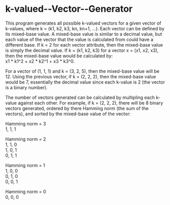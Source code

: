 # k-valued--Vector--Generator
This program generates all possible k-valued vectors for a given vector of k-values, where k = (k1, k2, k3, kn, kn+1, ...). Each vector can be defined by its mixed-base value. A mixed-base value is similar to a decimal value, but each value of the vector that the value is calculated from could have a different base. If k = 2 for each vector attribute, then the mixed-base value is simply the decimal value. If k = (k1, k2, k3) for a vector x = (x1, x2, x3), then the mixed-base value would be calculated by:<br /> x1 * k1^2 + x2 * k2^1 + x3 * k3^0. 

For a vector of (1, 1, 1) and k = (3, 2, 5), then the mixed-base value will be 12. Using the previous vector, if k = (2, 2, 2), then the mixed-base value would be 7, essentially the decimal value since each k-value is 2 (the vector is a binary number).

The number of vectors generated can be calculated by multipling each k-value against each other. 
For example, if k = (2, 2, 2), there will be 8 binary vectors generated, ordered by there Hamming norm (the sum of the vectors), and sorted by the mixed-base value of the vector: 

   Hamming norm = 3<br />
   1, 1, 1

   Hamming norm = 2<br />
   1, 1, 0<br />1, 0, 1<br />0, 1, 1

   Hamming norm = 1<br />
   1, 0, 0<br />0, 1, 0<br />0, 0, 1

   Hamming norm = 0<br />
   0, 0, 0
